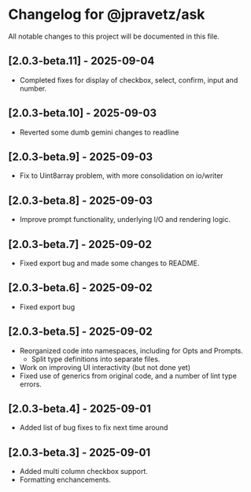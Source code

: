 # Changelog for @jpravetz/ask

All notable changes to this project will be documented in this file.

## [2.0.3-beta.11] - 2025-09-04

- Completed fixes for display of checkbox, select, confirm, input and number.

## [2.0.3-beta.10] - 2025-09-03

- Reverted some dumb gemini changes to readline

## [2.0.3-beta.9] - 2025-09-03

- Fix to Uint8array problem, with more consolidation on io/writer

## [2.0.3-beta.8] - 2025-09-03

- Improve prompt functionality, underlying I/O and rendering logic.

## [2.0.3-beta.7] - 2025-09-02

- Fixed export bug and made some changes to README.

## [2.0.3-beta.6] - 2025-09-02

- Fixed export bug

## [2.0.3-beta.5] - 2025-09-02

- Reorganized code into namespaces, including for Opts and Prompts.
  - Split type definitions into separate files.
- Work on improving UI interactivity (but not done yet)
- Fixed use of generics from original code, and a number of lint type errors.

## [2.0.3-beta.4] - 2025-09-01

- Added list of bug fixes to fix next time around

## [2.0.3-beta.3] - 2025-09-01

- Added multi column checkbox support.
- Formatting enchancements.
